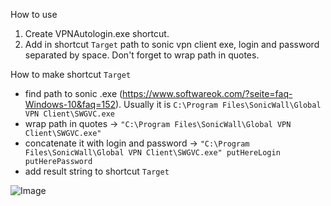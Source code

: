 How to use

1) Create VPNAutologin.exe shortcut.
2) Add in shortcut `Target` path to sonic vpn client exe, login and password separated by space. Don't forget to wrap path in quotes.

How to make shortcut `Target`
- find path to sonic .exe (https://www.softwareok.com/?seite=faq-Windows-10&faq=152). Usually it is `C:\Program Files\SonicWall\Global VPN Client\SWGVC.exe`
- wrap path in quotes -> `"C:\Program Files\SonicWall\Global VPN Client\SWGVC.exe"`
- concatenate it with login and password -> `"C:\Program Files\SonicWall\Global VPN Client\SWGVC.exe" putHereLogin putHerePassword`
- add result string to shortcut `Target`

![Image](https://github.com/vnyTobii/SonicVpnAutologin/blob/master/Images/vpnShortcutTarget.png)
